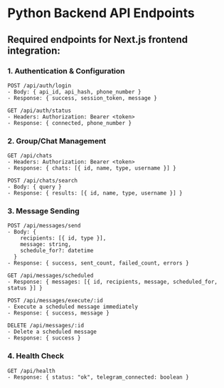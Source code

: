 # Python Backend API Endpoints

## Required endpoints for Next.js frontend integration:

### 1. Authentication & Configuration

```
POST /api/auth/login
- Body: { api_id, api_hash, phone_number }
- Response: { success, session_token, message }

GET /api/auth/status
- Headers: Authorization: Bearer <token>
- Response: { connected, phone_number }
```

### 2. Group/Chat Management

```
GET /api/chats
- Headers: Authorization: Bearer <token>
- Response: { chats: [{ id, name, type, username }] }

POST /api/chats/search
- Body: { query }
- Response: { results: [{ id, name, type, username }] }
```

### 3. Message Sending

```
POST /api/messages/send
- Body: {
    recipients: [{ id, type }],
    message: string,
    schedule_for?: datetime
  }
- Response: { success, sent_count, failed_count, errors }

GET /api/messages/scheduled
- Response: { messages: [{ id, recipients, message, scheduled_for, status }] }

POST /api/messages/execute/:id
- Execute a scheduled message immediately
- Response: { success, message }

DELETE /api/messages/:id
- Delete a scheduled message
- Response: { success }
```

### 4. Health Check

```
GET /api/health
- Response: { status: "ok", telegram_connected: boolean }
```
